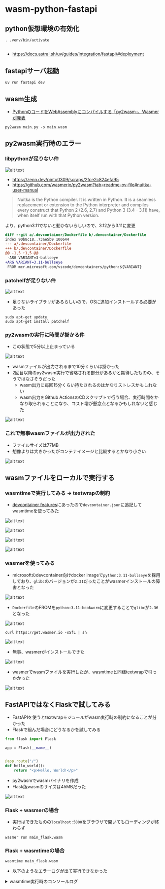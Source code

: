 # wasm-python-fastapi

## python仮想環境の有効化
```
. .venv/bin/activate
```

## 
- https://docs.astral.sh/uv/guides/integration/fastapi/#deployment

## fastapiサーバ起動

```
uv run fastapi dev
```

## wasm生成
- [PythonのコードをWebAssemblyにコンパイルする「py2wasm」、Wasmerが発表](https://www.publickey1.jp/blog/24/pythonwebassemblypy2wasmwasmer.html)

```
py2wasm main.py -o main.wasm
```

## py2wasm実行時のエラー
### libpythonが足りない件

![alt text](images/image.png)

- https://zenn.dev/pinto0309/scraps/2fce2c824efa95 
- https://github.com/wasmerio/py2wasm?tab=readme-ov-file#nuitka-user-manual

> Nuitka is the Python compiler. It is written in Python. It is a seamless replacement or extension to the Python interpreter and compiles every construct that Python 2 (2.6, 2.7) and Python 3 (3.4 - 3.11) have, when itself run with that Python version.

より、python3.11でないと動かないらしいので、3.12から3.11に変更

```diff
diff --git a/.devcontainer/Dockerfile b/.devcontainer/Dockerfile
index 90b8c18..73ae5b9 100644
--- a/.devcontainer/Dockerfile
+++ b/.devcontainer/Dockerfile
@@ -1,5 +1,5 @@
 -ARG VARIANT=3-bullseye
+ARG VARIANT=3.11-bullseye
 FROM mcr.microsoft.com/vscode/devcontainers/python:${VARIANT}
```

### patchelfが足りない件

![alt text](images/image-1.png)

- 足りないライブラリがあるらしいので、OSに追加インストールする必要があった

```
sudo apt-get update
sudo apt-get install patchelf
```

### py2wasmの実行に時間が掛かる件
- この状態で5分以上止まっている

![alt text](images/image-3.png)

- wasmファイルが出力されるまで10分くらいは掛かった
- 2回目以降のpy2wasm実行で省略される部分があるかと期待したものの、そうではなさそうだった
  - wasm出力に毎回15分くらい待たされるのはかなりストレスかもしれない
  - wasm出力をGithub ActionsのCDスクリプトで行う場合、実行時間をかなり取られることになり、コスト増が懸念点となるかもしれないと感じた

![alt text](images/image-4.png)

### これで無事wasmファイルが出力された
- ファイルサイズは77MB
- 想像よりは大きかったがコンテナイメージと比較するとかなり小さい

![alt text](images/image-5.png)

## wasmファイルをローカルで実行する

### wasmtimeで実行してみる -> textwrapの制約
- [devcontainer features](https://containers.dev/features)にあったので`devcontainer.json`に追記してwasmtimeを使ってみた

![alt text](images/image-6.png)

![alt text](images/image-7.png)

![alt text](images/image-8.png)

![alt text](images/image-9.png)

### wasmerを使ってみる
- microsoftのdevcontainer向けdocker imageで`python:3.11-bullseye`を採用しており、`glibc`のバージョンが`2.31`だったことがwasmerインストールの障害となった

![alt text](images/image-10.png)

- `Dockerfile`のFROMを`python:3.11-bookworm`に変更することで`glibc`が`2.36`となった

![alt text](images/image-11.png)

```
curl https://get.wasmer.io -sSfL | sh
```

![alt text](images/image-12.png)

- 無事、wasmerがインストールできた

![alt text](images/image-13.png)

- wasmerでwasmファイルを実行したが、wasmtimeと同様textwrapで引っかかった

![alt text](images/image-14.png)

## FastAPIではなくFlaskで試してみる
- FastAPIを使うとtextwrapモジュールがwasm実行時の制約になることが分かった
- Flaskで組んだ場合にどうなるかを試してみる

```py
from flask import Flask

app = Flask(__name__)


@app.route("/")
def hello_world():
    return "<p>Hello, World!</p>"
```

- py2wasmでwasmバイナリを作成
- Flask版wasmのサイズは45MBだった

![alt text](images/image-15.png)

### Flask + wasmerの場合
- 実行はできたものの`localhost:5000`をブラウザで開いてもローディングが終わらず

```
wasmer run main_flask.wasm
```

### Flask + wasmtimeの場合

```
wasmtime main_flask.wasm
```

- 以下のようなエラーログが出て実行できなかった

<details>
<summary>wasmtime実行時のコンソールログ</summary>

```
Error: failed to run main module `main_flask.wasm`

Caused by:
    0: failed to invoke command default
    1: error while executing at wasm backtrace:
           0: 0x15a55 - <unknown>!binary_op1
           1: 0x16b24 - <unknown>!PyNumber_InPlaceAdd
           2: 0x13b78a9 - <unknown>!_nuitka_loader_find_spec
           3: 0x80fa5 - <unknown>!cfunction_call
           4: 0x318e8 - <unknown>!_PyObject_MakeTpCall
           5: 0x32016 - <unknown>!PyObject_Vectorcall
           6: 0x129c61 - <unknown>!_PyEval_EvalFrameDefault
           7: 0x12baa4 - <unknown>!_PyEval_Vector
           8: 0x32491 - <unknown>!_PyFunction_Vectorcall
           9: 0x336c7 - <unknown>!object_vacall
          10: 0x3344a - <unknown>!PyObject_CallMethodObjArgs
          11: 0x165cb5 - <unknown>!PyImport_ImportModuleLevelObject
          12: 0x124deb - <unknown>!_PyEval_EvalFrameDefault
          13: 0x11e34b - <unknown>!PyEval_EvalCode
          14: 0x164986 - <unknown>!PyImport_ExecCodeModuleObject
          15: 0x164b54 - <unknown>!PyImport_ExecCodeModuleWithPathnames
          16: 0x164bd7 - <unknown>!PyImport_ExecCodeModuleEx
          17: 0x139b488 - <unknown>!_EXECUTE_EMBEDDED_MODULE
          18: 0x13b7cd4 - <unknown>!_nuitka_loader_exec_module
          19: 0x80fa5 - <unknown>!cfunction_call
          20: 0x318e8 - <unknown>!_PyObject_MakeTpCall
          21: 0x32016 - <unknown>!PyObject_Vectorcall
          22: 0x129c61 - <unknown>!_PyEval_EvalFrameDefault
          23: 0x12baa4 - <unknown>!_PyEval_Vector
          24: 0x32491 - <unknown>!_PyFunction_Vectorcall
          25: 0x336c7 - <unknown>!object_vacall
          26: 0x3344a - <unknown>!PyObject_CallMethodObjArgs
          27: 0x165cb5 - <unknown>!PyImport_ImportModuleLevelObject
          28: 0x124deb - <unknown>!_PyEval_EvalFrameDefault
          29: 0x11e34b - <unknown>!PyEval_EvalCode
          30: 0x164986 - <unknown>!PyImport_ExecCodeModuleObject
          31: 0x164b54 - <unknown>!PyImport_ExecCodeModuleWithPathnames
          32: 0x164bd7 - <unknown>!PyImport_ExecCodeModuleEx
          33: 0x139b488 - <unknown>!_EXECUTE_EMBEDDED_MODULE
          34: 0x13b7cd4 - <unknown>!_nuitka_loader_exec_module
          35: 0x80fa5 - <unknown>!cfunction_call
          36: 0x318e8 - <unknown>!_PyObject_MakeTpCall
          37: 0x32016 - <unknown>!PyObject_Vectorcall
          38: 0x129c61 - <unknown>!_PyEval_EvalFrameDefault
          39: 0x12baa4 - <unknown>!_PyEval_Vector
          40: 0x32491 - <unknown>!_PyFunction_Vectorcall
          41: 0x336c7 - <unknown>!object_vacall
          42: 0x3344a - <unknown>!PyObject_CallMethodObjArgs
          43: 0x165cb5 - <unknown>!PyImport_ImportModuleLevelObject
          44: 0x124deb - <unknown>!_PyEval_EvalFrameDefault
          45: 0x11e34b - <unknown>!PyEval_EvalCode
          46: 0x164986 - <unknown>!PyImport_ExecCodeModuleObject
          47: 0x164b54 - <unknown>!PyImport_ExecCodeModuleWithPathnames
          48: 0x164bd7 - <unknown>!PyImport_ExecCodeModuleEx
          49: 0x139b488 - <unknown>!_EXECUTE_EMBEDDED_MODULE
          50: 0x13b7cd4 - <unknown>!_nuitka_loader_exec_module
          51: 0x80fa5 - <unknown>!cfunction_call
          52: 0x318e8 - <unknown>!_PyObject_MakeTpCall
          53: 0x32016 - <unknown>!PyObject_Vectorcall
          54: 0x129c61 - <unknown>!_PyEval_EvalFrameDefault
          55: 0x12baa4 - <unknown>!_PyEval_Vector
          56: 0x32491 - <unknown>!_PyFunction_Vectorcall
          57: 0x336c7 - <unknown>!object_vacall
          58: 0x3344a - <unknown>!PyObject_CallMethodObjArgs
          59: 0x165cb5 - <unknown>!PyImport_ImportModuleLevelObject
          60: 0x119d63 - <unknown>!builtin___import__
          61: 0x80736 - <unknown>!cfunction_vectorcall_FASTCALL_KEYWORDS
          62: 0x31ece - <unknown>!_PyVectorcall_Call
          63: 0x31e77 - <unknown>!PyVectorcall_Call
          64: 0x80f50 - <unknown>!cfunction_call
          65: 0x37538a - <unknown>!CALL_FUNCTION_WITH_ARGS5
          66: 0x389790 - <unknown>!IMPORT_MODULE5
          67: 0x125c05d - <unknown>!modulecode_werkzeug$serving
          68: 0x139b4e1 - <unknown>!_EXECUTE_EMBEDDED_MODULE
          69: 0x13b7cd4 - <unknown>!_nuitka_loader_exec_module
          70: 0x80fa5 - <unknown>!cfunction_call
          71: 0x318e8 - <unknown>!_PyObject_MakeTpCall
          72: 0x32016 - <unknown>!PyObject_Vectorcall
          73: 0x129c61 - <unknown>!_PyEval_EvalFrameDefault
          74: 0x12baa4 - <unknown>!_PyEval_Vector
          75: 0x32491 - <unknown>!_PyFunction_Vectorcall
          76: 0x336c7 - <unknown>!object_vacall
          77: 0x3344a - <unknown>!PyObject_CallMethodObjArgs
          78: 0x165cb5 - <unknown>!PyImport_ImportModuleLevelObject
          79: 0x119d63 - <unknown>!builtin___import__
          80: 0x80736 - <unknown>!cfunction_vectorcall_FASTCALL_KEYWORDS
          81: 0x31ece - <unknown>!_PyVectorcall_Call
          82: 0x31e77 - <unknown>!PyVectorcall_Call
          83: 0x80f50 - <unknown>!cfunction_call
          84: 0x37538a - <unknown>!CALL_FUNCTION_WITH_ARGS5
          85: 0x389790 - <unknown>!IMPORT_MODULE5
          86: 0xe50403 - <unknown>!modulecode_werkzeug
          87: 0x139b4e1 - <unknown>!_EXECUTE_EMBEDDED_MODULE
          88: 0x13b7cd4 - <unknown>!_nuitka_loader_exec_module
          89: 0x80fa5 - <unknown>!cfunction_call
          90: 0x318e8 - <unknown>!_PyObject_MakeTpCall
          91: 0x32016 - <unknown>!PyObject_Vectorcall
          92: 0x129c61 - <unknown>!_PyEval_EvalFrameDefault
          93: 0x12baa4 - <unknown>!_PyEval_Vector
          94: 0x32491 - <unknown>!_PyFunction_Vectorcall
          95: 0x336c7 - <unknown>!object_vacall
          96: 0x3344a - <unknown>!PyObject_CallMethodObjArgs
          97: 0x165cb5 - <unknown>!PyImport_ImportModuleLevelObject
          98: 0x119d63 - <unknown>!builtin___import__
          99: 0x80736 - <unknown>!cfunction_vectorcall_FASTCALL_KEYWORDS
         100: 0x31ece - <unknown>!_PyVectorcall_Call
         101: 0x3223c - <unknown>!_PyObject_Call
         102: 0x322fc - <unknown>!PyObject_Call
         103: 0x129777 - <unknown>!_PyEval_EvalFrameDefault
         104: 0x12baa4 - <unknown>!_PyEval_Vector
         105: 0x32491 - <unknown>!_PyFunction_Vectorcall
         106: 0x336c7 - <unknown>!object_vacall
         107: 0x3344a - <unknown>!PyObject_CallMethodObjArgs
         108: 0x165cb5 - <unknown>!PyImport_ImportModuleLevelObject
         109: 0x119d63 - <unknown>!builtin___import__
         110: 0x80736 - <unknown>!cfunction_vectorcall_FASTCALL_KEYWORDS
         111: 0x31ece - <unknown>!_PyVectorcall_Call
         112: 0x31e77 - <unknown>!PyVectorcall_Call
         113: 0x80f50 - <unknown>!cfunction_call
         114: 0x37538a - <unknown>!CALL_FUNCTION_WITH_ARGS5
         115: 0x7bf629 - <unknown>!modulecode_flask$globals
         116: 0x139b4e1 - <unknown>!_EXECUTE_EMBEDDED_MODULE
         117: 0x13b7cd4 - <unknown>!_nuitka_loader_exec_module
         118: 0x80fa5 - <unknown>!cfunction_call
         119: 0x318e8 - <unknown>!_PyObject_MakeTpCall
         120: 0x32016 - <unknown>!PyObject_Vectorcall
         121: 0x129c61 - <unknown>!_PyEval_EvalFrameDefault
         122: 0x12baa4 - <unknown>!_PyEval_Vector
         123: 0x32491 - <unknown>!_PyFunction_Vectorcall
         124: 0x336c7 - <unknown>!object_vacall
         125: 0x3344a - <unknown>!PyObject_CallMethodObjArgs
         126: 0x165cb5 - <unknown>!PyImport_ImportModuleLevelObject
         127: 0x119d63 - <unknown>!builtin___import__
         128: 0x80736 - <unknown>!cfunction_vectorcall_FASTCALL_KEYWORDS
         129: 0x31ece - <unknown>!_PyVectorcall_Call
         130: 0x31e77 - <unknown>!PyVectorcall_Call
         131: 0x80f50 - <unknown>!cfunction_call
         132: 0x37538a - <unknown>!CALL_FUNCTION_WITH_ARGS5
         133: 0x389790 - <unknown>!IMPORT_MODULE5
         134: 0x7d64c6 - <unknown>!modulecode_flask$json
         135: 0x139b4e1 - <unknown>!_EXECUTE_EMBEDDED_MODULE
         136: 0x13b7cd4 - <unknown>!_nuitka_loader_exec_module
         137: 0x80fa5 - <unknown>!cfunction_call
         138: 0x318e8 - <unknown>!_PyObject_MakeTpCall
         139: 0x32016 - <unknown>!PyObject_Vectorcall
         140: 0x129c61 - <unknown>!_PyEval_EvalFrameDefault
         141: 0x12baa4 - <unknown>!_PyEval_Vector
         142: 0x32491 - <unknown>!_PyFunction_Vectorcall
         143: 0x336c7 - <unknown>!object_vacall
         144: 0x3344a - <unknown>!PyObject_CallMethodObjArgs
         145: 0x165cb5 - <unknown>!PyImport_ImportModuleLevelObject
         146: 0x119d63 - <unknown>!builtin___import__
         147: 0x80736 - <unknown>!cfunction_vectorcall_FASTCALL_KEYWORDS
         148: 0x31ece - <unknown>!_PyVectorcall_Call
         149: 0x3223c - <unknown>!_PyObject_Call
         150: 0x322fc - <unknown>!PyObject_Call
         151: 0x129777 - <unknown>!_PyEval_EvalFrameDefault
         152: 0x12baa4 - <unknown>!_PyEval_Vector
         153: 0x32491 - <unknown>!_PyFunction_Vectorcall
         154: 0x336c7 - <unknown>!object_vacall
         155: 0x3344a - <unknown>!PyObject_CallMethodObjArgs
         156: 0x166000 - <unknown>!PyImport_ImportModuleLevelObject
         157: 0x119d63 - <unknown>!builtin___import__
         158: 0x80736 - <unknown>!cfunction_vectorcall_FASTCALL_KEYWORDS
         159: 0x31ece - <unknown>!_PyVectorcall_Call
         160: 0x31e77 - <unknown>!PyVectorcall_Call
         161: 0x80f50 - <unknown>!cfunction_call
         162: 0x37538a - <unknown>!CALL_FUNCTION_WITH_ARGS5
         163: 0x389790 - <unknown>!IMPORT_MODULE5
         164: 0x72c151 - <unknown>!modulecode_flask
         165: 0x139b4e1 - <unknown>!_EXECUTE_EMBEDDED_MODULE
         166: 0x13b7cd4 - <unknown>!_nuitka_loader_exec_module
         167: 0x80fa5 - <unknown>!cfunction_call
         168: 0x318e8 - <unknown>!_PyObject_MakeTpCall
         169: 0x32016 - <unknown>!PyObject_Vectorcall
         170: 0x129c61 - <unknown>!_PyEval_EvalFrameDefault
         171: 0x12baa4 - <unknown>!_PyEval_Vector
         172: 0x32491 - <unknown>!_PyFunction_Vectorcall
         173: 0x336c7 - <unknown>!object_vacall
         174: 0x3344a - <unknown>!PyObject_CallMethodObjArgs
         175: 0x165cb5 - <unknown>!PyImport_ImportModuleLevelObject
         176: 0x119d63 - <unknown>!builtin___import__
         177: 0x80736 - <unknown>!cfunction_vectorcall_FASTCALL_KEYWORDS
         178: 0x31ece - <unknown>!_PyVectorcall_Call
         179: 0x31e77 - <unknown>!PyVectorcall_Call
         180: 0x80f50 - <unknown>!cfunction_call
         181: 0x37538a - <unknown>!CALL_FUNCTION_WITH_ARGS5
         182: 0x372a74 - <unknown>!modulecode___main__
         183: 0x139b4e1 - <unknown>!_EXECUTE_EMBEDDED_MODULE
         184: 0x139ac3d - <unknown>!EXECUTE_MAIN_MODULE
         185: 0x1399c5f - <unknown>!main
         186: 0x344330 - <unknown>!__main_void
         187: 0x12ba5 - <unknown>!_start
       note: using the `WASMTIME_BACKTRACE_DETAILS=1` environment variable may show more debugging information
    2: wasm trap: indirect call type mismatch
```

</details>